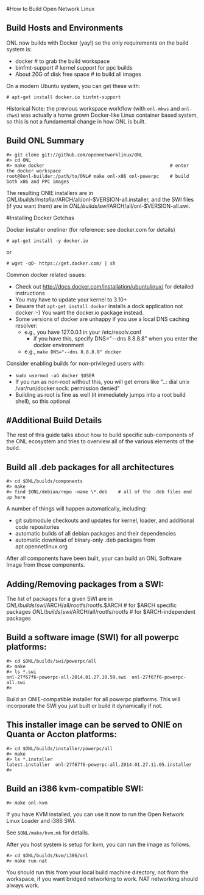 #How to Build Open Network Linux 


Build Hosts and Environments
------------------------------------------------------------
ONL now builds with Docker (yay!) so the only requirements on the
build system is:

- docker			# to grab the build workspace
- binfmt-support		# kernel support for ppc builds
- About 20G of disk free space 	# to build all images

On a modern Ubuntu system, you can get these with:

    # apt-get install docker.io binfmt-support

Historical Note: the previous workspace workflow (with `onl-mkws` and
`onl-chws`) was actually a home grown Docker-like Linux container based
system, so this is not a fundamental change in how ONL is built.


Build ONL Summary
------------------------------------------------------------
    #> git clone git://github.com/opennetworklinux/ONL
    #> cd ONL
    #> make docker                                              # enter the docker workspace
    root@8onl-builder:/path/to/ONL# make onl-x86 onl-powerpc    # build both x86 and PPC images

The resulting ONIE installers are in
$ONL/builds/installer/$ARCH/all/onl-$VERSION-all.installer,
and the SWI files (if you want them) are in
$ONL/builds/swi/$ARCH/all/onl-$VERSION-all.swi.




#Installing Docker Gotchas

Docker installer oneliner (for reference: see docker.com for details)

    # apt-get install -y docker.io
or

    # wget -qO- https://get.docker.com/ | sh


Common docker related issues:

- Check out http://docs.docker.com/installation/ubuntulinux/ for detailed instructions
- You may have to update your kernel to 3.10+
- Beware that `apt-get install docker` installs a dock application not docker :-)  You want the docker.io package instead.
- Some versions of docker are unhappy if you use a local DNS caching resolver:
	- e.g., you have 127.0.0.1 in your /etc/resolv.conf
        - if you have this, specify DNS="--dns 8.8.8.8" when you enter the docker environment
 	- e.g., `make DNS="--dns 8.8.8.8" docker`

Consider enabling builds for non-privileged users with:

- `sudo usermod -aG docker $USER`
- If you run as non-root without this, you will get errors like "..: dial unix /var/run/docker.sock: permission denied"	
- Building as root is fine as well (it immediately jumps into a root build shell), so this optional
    
#Additional Build Details
----------------------------------------------------------

The rest of this guide talks about how to build specific 
sub-components of the ONL ecosystem and tries to overview
all of the various elements of the build.

Build all .deb packages for all architectures
----------------------------------------------------------
    #> cd $ONL/builds/components
    #> make
    #> find $ONL/debian/repo -name \*.deb    # all of the .deb files end up here

A number of things will happen automatically, including:

- git submodule checkouts and updates for kernel, loader, and additional code repositories
- automatic builds of all debian packages and their dependencies
- automatic download of binary-only .deb packages from apt.opennetlinux.org

After all components have been built, your can build an ONL
Software Image from those components.

Adding/Removing packages from a SWI:
------------------------------------------------------------

The list of packages for a given SWI are in
    $ONL/builds/swi/$ARCH/all/rootfs/rootfs.$ARCH	# for $ARCH specific packages
    $ONL/builds/swi/$ARCH/all/rootfs/rootfs		# for $ARCH-independent packages

Build a software image (SWI) for all powerpc platforms:
------------------------------------------------------------
    #> cd $ONL/builds/swi/powerpc/all
    #> make
    #> ls *.swi
    onl-27f67f6-powerpc-all-2014.01.27.10.59.swi  onl-27f67f6-powerpc-all.swi
    #>

Build an ONIE-compatible installer for all powerpc platforms.
This will incorporate the SWI you just built or build it dynamically if not.

This installer image can be served to ONIE on Quanta or Accton platforms:
------------------------------------------------------------
    #> cd $ONL/builds/installer/powerpc/all
    #> make
    #> ls *.installer
    latest.installer  onl-27f67f6-powerpc-all.2014.01.27.11.05.installer
    #>

Build an i386 kvm-compatible SWI:
------------------------------------------------------------
    #> make onl-kvm

If you have KVM installed, you can use it now to run
the Open Network Linux Loader and i386 SWI.

See `$ONL/make/kvm.mk` for details.

After you host system is setup for kvm, you can run the image as follows.

    #> cd $ONL/builds/kvm/i386/onl
    #> make run-nat

You should run this from your local build machine directory,
not from the workspace, if you want bridged networking to work.
NAT networking should always work.
